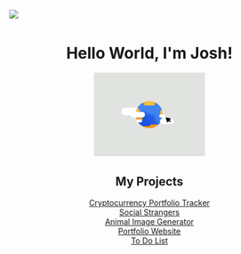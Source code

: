 ## ![](https://komarev.com/ghpvc/?username=joshuakomonen)

<div align="center">

  <h1>Hello World, I'm Josh!</h1>
  <img src="https://github.com/jkomonen/Joshua-Komonen/blob/main/hello_world.gif" width="200px" alt="hello world">

</div>



<div align="center">

<div align="center">

  ## My Projects
  <a href="https://cryptocurrency-portfolio-tracker.onrender.com" target="_blank">Cryptocurrency Portfolio Tracker</a><br>
  <a href="https://social-strangers.web.app" target="_blank">Social Strangers</a><br>
  <a href="https://animal-image-generator.netlify.app" target="_blank">Animal Image Generator</a><br>
  <a href="https://joshkomonen.com" target="_blank">Portfolio Website</a><br>
  <a href="https://mytasktrackerr.netlify.app" target="_blank">To Do List</a><br>

</div>
